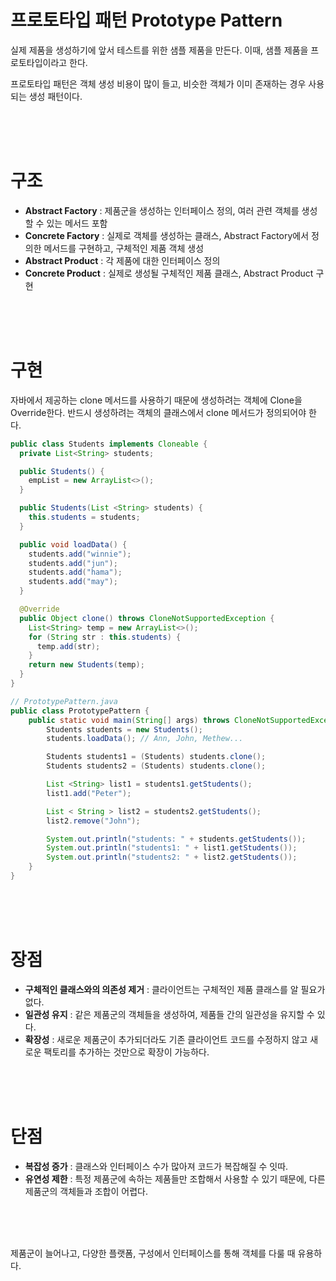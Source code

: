 # 프로토타입 패턴 Prototype Pattern

실제 제품을 생성하기에 앞서 테스트를 위한 샘플 제품을 만든다.
이때, 샘플 제품을 프로토타입이라고 한다.  

프로토타입 패턴은 객체 생성 비용이 많이 들고, 비슷한 객체가 이미 존재하는 경우 사용되는 생성 패턴이다.


<br><br><br>

# 구조
- **Abstract Factory** : 제품군을 생성하는 인터페이스 정의, 여러 관련 객체를 생성할 수 있는 메서드 포함
- **Concrete Factory** : 실제로 객체를 생성하는 클래스, Abstract Factory에서 정의한 메서드를 구현하고, 구체적인 제품 객체 생성
- **Abstract Product** : 각 제품에 대한 인터페이스 정의
- **Concrete Product** : 실제로 생성될 구체적인 제품 클래스, Abstract Product 구현


<br><br><br>

# 구현
자바에서 제공하는 clone 메서드를 사용하기 때문에 생성하려는 객체에 Clone을 Override한다.
반드시 생성하려는 객체의 클래스에서 clone 메서드가 정의되어야 한다.   


```java
public class Students implements Cloneable {
  private List<String> students;

  public Students() {
    empList = new ArrayList<>();
  }

  public Students(List <String> students) {
    this.students = students;
  }

  public void loadData() {
    students.add("winnie");
    students.add("jun");
    students.add("hama");
    students.add("may");
  }

  @Override
  public Object clone() throws CloneNotSupportedException {
    List<String> temp = new ArrayList<>();
    for (String str : this.students) {
      temp.add(str);
    }
    return new Students(temp);
  }
}
```

```java
// PrototypePattern.java
public class PrototypePattern {
    public static void main(String[] args) throws CloneNotSupportedException {
        Students students = new Students();
        students.loadData(); // Ann, John, Methew...

        Students students1 = (Students) students.clone();
        Students students2 = (Students) students.clone();

        List <String> list1 = students1.getStudents();
        list1.add("Peter");

        List < String > list2 = students2.getStudents();
        list2.remove("John");

        System.out.println("students: " + students.getStudents());
        System.out.println("students1: " + list1.getStudents());
        System.out.println("students2: " + list2.getStudents());
    }
}
```

<br><br><br>

# 장점
- **구체적인 클래스와의 의존성 제거** : 클라이언트는 구체적인 제품 클래스를 알 필요가 없다.
- **일관성 유지** : 같은 제품군의 객체들을 생성하여, 제품들 간의 일관성을 유지할 수 있다.
- **확장성** : 새로운 제품군이 추가되더라도 기존 클라이언트 코드를 수정하지 않고 새로운 팩토리를 추가하는 것만으로 확장이 가능하다.


<br><br><br>


# 단점
- **복잡성 증가** : 클래스와 인터페이스 수가 많아져 코드가 복잡해질 수 잇따.
- **유연성 제한** : 특정 제품군에 속하는 제품들만 조합해서 사용할 수 있기 때문에, 다른 제품군의 객체들과 조합이 어렵다.


<br><br><br>

제품군이 늘어나고, 다양한 플랫폼, 구성에서 인터페이스를 통해 객체를 다룰 때 유용하다.










